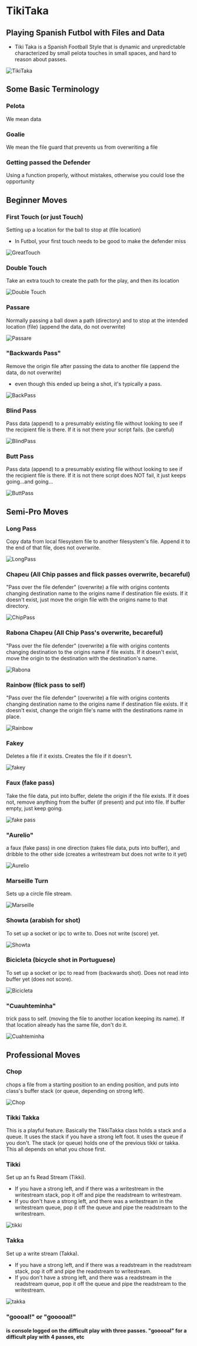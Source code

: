 # TikiTaka
## Playing Spanish Futbol with Files and Data
- Tiki Taka is a Spanish Football Style that is dynamic and unpredictable
characterized by small pelota touches in small spaces, and hard to reason about
passes.

![TikiTaka](https://media.balls.ie/uploads/2013/09/barcatikitaka.gif)

## Some Basic Terminology



### Pelota 
We mean data

### Goalie 
We mean the file guard that prevents us from overwriting a file

### Getting passed the Defender
Using a function properly, without mistakes, otherwise you could lose the opportunity

## Beginner Moves

### First Touch (or just Touch)
Setting up a location for the ball to stop at (file location)
- In Futbol, your first touch needs to be good to make the defender miss

![GreatTouch](http://www.whoateallthepies.tv/wp-content/uploads/2012/06/1339961258914.gif)

### Double Touch 
Take an extra touch to create the path for the play, and then its location

![Double Touch](http://25.media.tumblr.com/049d3b7524f8066b328af64d06bb0bfe/tumblr_mp1qinImn11rdvztso1_500.gif)


### Passare 
Normally passing a ball down a path (directory) and to stop at the intended location (file) (append the data, do not overwrite)

![Passare](https://thumbs.gfycat.com/DearestDismalAustraliankelpie-size_restricted.gif)

### "Backwards Pass" 
Remove the origin file after passing the data to another file (append the data, do not overwrite)
- even though this ended up being a shot, it's typically a pass.

![BackPass](https://c.tenor.com/J1O91U8m0_YAAAAC/ronaldo-vs-hungary-ronaldo-goal-vs-hungary.gif)

### Blind Pass
Pass data (append) to a presumably existing file without looking to see if the recipient file is there. If it is not there your script fails. (be careful)

![BlindPass](https://c.tenor.com/Is08MWvpkigAAAAC/fifa-soccer.gif)

### Butt Pass
Pass data (append) to a presumably existing file without looking to see if the recipient file is there. If it is not there script does NOT fail, it just keeps going...and going...

![ButtPass](https://c.tenor.com/i9BI3BV7bf4AAAAC/neymar-passe-neymar.gif)

## Semi-Pro Moves

### Long Pass
Copy data from local filesystem file to another filesystem's file. Append it to the end of that file, does not overwrite.

![LongPass](https://i.gifer.com/8Rpb.gif)


### Chapeu (All Chip passes and flick passes overwrite, becareful)
"Pass over the file defender" (overwrite) a file with origins contents changing destination name to the origins name if destination file exists. If it doesn't exist, just move the origin file with the origins name to that directory.

![ChipPass](https://68.media.tumblr.com/25e2d76dfbc9c24b3f27d867cb45d0ec/tumblr_o7pf4jesjf1vrq5lso1_500.gif)


### Rabona Chapeu (All Chip Pass's overwrite, becareful)
"Pass over the file defender" (overwrite) a file with origins contents changing destination to the origins name if file exists. If it doesn't exist, move the origin to the destination with the destination's name.

![Rabona](https://c.tenor.com/9tH5GAo0jsEAAAAM/robert-lewandowski-lewandowski.gif)


### Rainbow (flick pass to self)
"Pass over the file defender" (overwrite) a file with origins contents changing destination name to the origins name if destination file exists. If it doesn't exist, change the origin file's name with the destinations name in place.

![Rainbow](Gifs/rainbow.gif)


### Fakey
Deletes a file if it exists. Creates the file if it doesn't.

![fakey](http://25.media.tumblr.com/tumblr_mekqr4Bdjf1rjdfzto1_500.gif)

### Faux (fake pass)
Take the file data, put into buffer, delete the origin if the file exists. If it does not, remove anything from the buffer (if present) and put into file. If buffer empty, just keep going.

![fake pass](https://64.media.tumblr.com/5df3e0260385ea86c22d9dfa5d3255a1/8f68b6b7a4e53f11-52/s540x810/75d40cee9e6ed66149acca81816255c12fac72fd.gifv)

### "Aurelio" 
a faux (fake pass) in one direction (takes file data, puts into buffer), and dribble to the other side (creates a writestream but does not write to it yet)

![Aurelio](https://media4.giphy.com/media/DbCErKp9tO14VpcA8j/giphy.gif)

### Marseille Turn 
Sets up a circle file stream.

![Marseille](https://thumbs.gfycat.com/SilentFluidImago-max-1mb.gif)


### Showta (arabish for shot) 
To set up a socket or ipc to write to. Does not write (score) yet.

![Showta](https://thumbs.gfycat.com/AgileViciousEastrussiancoursinghounds-size_restricted.gif)

### Bicicleta (bicycle shot in Portuguese)
To set up a socket or ipc to read from (backwards shot). Does not read into buffer yet (does not score).

![Bicicleta](https://i.gifer.com/origin/3b/3b1d9a9ae1ba42041f655cd7925cb0c2.gif)


### "Cuauhteminha" 
trick pass to self. (moving the file to another location keeping its name). If that location already has the same file, don't do it.

![Cuahteminha](https://i.makeagif.com/media/10-11-2015/kZ_ZND.gif)



## Professional Moves

### Chop
chops a file from a starting position to an ending position, and puts into class's buffer stack (or queue, depending on strong left).

![Chop](https://github.com/ItsZeusBro/TikiTaka/blob/4ed7ebc8375397d99fd1f525611e658a73a85a16/Gifs/chop.gif)


### Tikki Takka
This is a playful feature. Basically the TikkiTakka class holds a stack and a queue. It uses the stack if you have a strong left foot.
It uses the queue if you don't. The stack (or queue) holds one of the previous tikki or takka. This all depends on what you chose first.

### Tikki
Set up an fs Read Stream (Tikki). 
- If you have a strong left, and if there was a writestream in the writestream stack, pop it off and pipe the readstream to writestream. 
- If you don't have a strong left, and there was a writestream in the writestream queue, pop it off the queue and pipe the readstream to the writestream.

![tikki](https://github.com/ItsZeusBro/TikiTaka/blob/d06d4467b709bda2fc3b0c44134ab79ac5eaa7e1/tikki.gif)

### Takka 
Set up a write stream (Takka). 
- If you have a strong left, and if there was a readstream in the readstream stack, pop it off and pipe the readstream to writestream. 
- If you don't have a strong left, and there was a readstream in the readstream queue, pop it off the queue and pipe the readstream to the writestream.

![takka](https://github.com/ItsZeusBro/TikiTaka/blob/d06d4467b709bda2fc3b0c44134ab79ac5eaa7e1/takka.gif)



### "goooal!" or "gooooal!" 
#### is console logged on the difficult play with three passes. "gooooal" for a difficult play with 4 passes, etc

